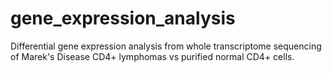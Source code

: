 # gene_expression_analysis
Differential gene expression analysis from whole transcriptome sequencing of Marek's Disease CD4+ lymphomas vs purified normal CD4+ cells.
